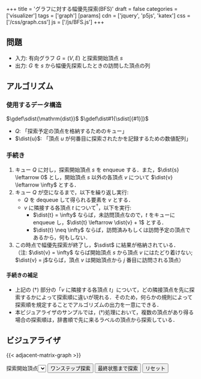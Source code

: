 +++
title = 'グラフに対する幅優先探索(BFS)'
draft = false
categories = ['visualizer']
tags = ['graph']
[params]
    cdn = ['jquery', 'p5js', 'katex']
    css = ['/css/graph.css']
    js = ['/js/BFS.js']
+++

## 問題

* 入力: 有向グラフ $G = (V, E)$ と探索開始頂点 $s$
* 出力: $G$ を $s$ から幅優先探索したときの訪問した頂点の列

## アルゴリズム

### 使用するデータ構造

$\gdef\sdist{\mathrm{dist}}$
$\gdef\dist#1{\sdist[{#1}]}$

* $Q$: 「探索予定の頂点を格納するためのキュー」
* $\dist{u}$: 「頂点 $u$ が何番目に探索されたかを記録するための数値配列」

### 手続き

1. キュー $Q$ に対し，探索開始頂点 $s$ を enqueue する．また，$\dist{s} \leftarrow 0$ とし，開始頂点 $s$ 以外の各頂点 $v$ について $\dist{v} \leftarrow \infty$ とする．
2. キュー $Q$ が空になるまで，以下を繰り返し実行:
    - $Q$ を dequeue して得られる要素を $v$ とする．
    - $v$ に隣接する各頂点 $t$ について$^{\dagger}$，以下を実行:
        - $\dist{t} = \infty$ ならば，未訪問頂点なので，$t$ をキューに enqueue し，$\dist{t} \leftarrow \dist{v} + 1$ とする．
        - $\dist{t} \neq \infty$ ならば，訪問済みもしくは訪問予定の頂点であるから，何もしない．
3. この時点で幅優先探索が終了し，$\sdist$ に結果が格納されている．<br>（注: $\dist{v} = \infty$ ならば開始頂点 $s$ から頂点 $v$ にはたどり着けない; $\dist{v} = j$ならば，頂点 $v$ は開始頂点から $j$ 番目に訪問される頂点）

#### 手続きの補足

- 上記の $(\dagger)$ 部分の「$v$ に隣接する各頂点 $t$」について，どの隣接頂点を先に探索するかによって探索順に違いが現れる．そのため，何らかの規則によって探索順を規定することでアルゴリズムの出力を一意にできる．
- 本ビジュアライザのサンプルでは，$(\dagger)$処理において，複数の頂点があり得る場合の探索順は，辞書順で先に来るラベルの頂点から探索している．

## ビジュアライザ

{{< adjacent-matrix-graph >}}

<div class="container">
  <label>探索開始頂点</label><select id="start"></select>
  <button class="alg-btn" id="search">ワンステップ探索</button>
  <button class="alg-btn" id="goal">最終状態まで探索</button>
  <button class="alg-btn" id="reset">リセット</button>
</div>


